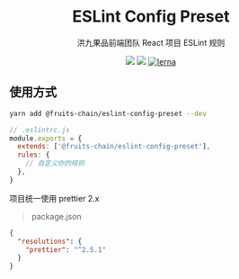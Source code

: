 <h1 align="center">ESLint Config Preset</h1>

<div align="center">
洪九果品前端团队 React 项目 ESLint 规则
</div>

[eslint-config-preset]: https://www.npmjs.com/package/@fruits-chain/eslint-config-preset

<div align="center">

[![](https://img.shields.io/npm/v/@fruits-chain/eslint-config-preset)][eslint-config-preset]
[![](https://img.shields.io/npm/dm/@fruits-chain/eslint-config-preset.svg)][eslint-config-preset]
[![lerna](https://img.shields.io/badge/maintained%20with-lerna-cc00ff.svg)](https://lerna.js.org/)

</div>

## 使用方式

```bash
yarn add @fruits-chain/eslint-config-preset --dev
```

```js
// .eslintrc.js
module.exports = {
  extends: ['@fruits-chain/eslint-config-preset'],
  rules: {
    // 自定义你的规则
  },
}
```

项目统一使用 prettier 2.x

> package.json

```json
{
  "resolutions": {
    "prettier": "^2.5.1"
  }
}
```
